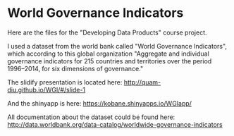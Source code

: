 # World Governance Indicators
Here are the files for the "Developing Data Products" course project.

I used a dataset from the world bank called "World Governance Indicators", which according to this global organization "Aggregate and individual governance indicators for 215 countries and territories over the period 1996–2014, for six dimensions of governance."

The slidify presentation is located here: http://quam-diu.github.io/WGI/#/slide-1

And the shinyapp is here: https://kobane.shinyapps.io/WGIapp/

All documentation about the dataset could be found here: 
http://data.worldbank.org/data-catalog/worldwide-governance-indicators
